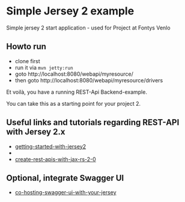 # Simple Jersey 2 example
Simple jersey 2 start application - used for Project at Fontys Venlo

## Howto run

* clone first
* run it via ```mvn jetty:run```
* goto http://localhost:8080/webapi/myresource/
* then goto http://localhost:8080/webapi/myresource/drivers

Et voilà, you have a running REST-Api Backend-example. 

You can take this as a starting point for your project 2. 

## Useful links and tutorials regarding REST-API with Jersey 2.x

- [getting-started-with-jersey2](https://psamsotha.github.io/jersey/2015/10/10/getting-started-with-jersey2.html)
- []()
- [create-rest-apis-with-jax-rs-2-0](https://restfulapi.net/create-rest-apis-with-jax-rs-2-0/)

## Optional, integrate Swagger UI
- [co-hosting-swagger-ui-with-your-jersey](https://medium.com/shark-bytes/co-hosting-swagger-ui-with-your-jersey-rest-api-using-maven-dependencies-44d88ae85bf8)
